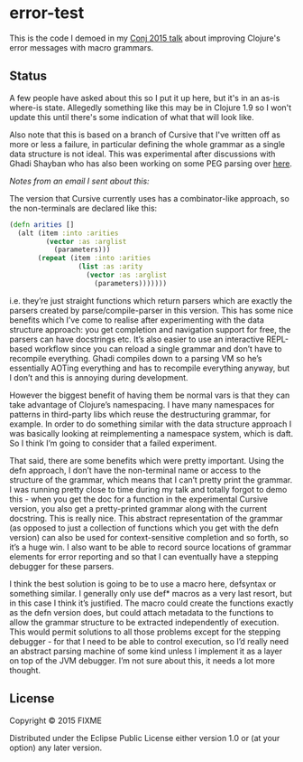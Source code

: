 # error-test

This is the code I demoed in my [Conj 2015 talk](https://www.youtube.com/watch?v=kt4haSH2xcs) about improving Clojure's error messages with macro grammars. 

## Status

A few people have asked about this so I put it up here, but it's in an as-is where-is state. Allegedly something like this may be in Clojure 1.9 so I won't update this until there's some indication of what that will look like.

Also note that this is based on a branch of Cursive that I've written off as more or less a failure, in particular defining the whole grammar as a single data structure is not ideal. This was experimental after discussions with Ghadi Shayban who has also been working on some PEG parsing over [here](https://github.com/ghadishayban/pex). 

*Notes from an email I sent about this:*

The version that Cursive currently uses has a combinator-like approach, so the non-terminals are declared like this:

```clojure
(defn arities []
  (alt (item :into :arities
         (vector :as :arglist
           (parameters)))
       (repeat (item :into :arities
                 (list :as :arity
                   (vector :as :arglist
                     (parameters)))))))
```

i.e. they’re just straight functions which return parsers which are exactly the parsers created by parse/compile-parser in this version. This has some nice benefits which I’ve come to realise after experimenting with the data structure approach: you get completion and navigation support for free, the parsers can have docstrings etc. It’s also easier to use an interactive REPL-based workflow since you can reload a single grammar and don’t have to recompile everything. Ghadi compiles down to a parsing VM so he’s essentially AOTing everything and has to recompile everything anyway, but I don’t and this is annoying during development.

However the biggest benefit of having them be normal vars is that they can take advantage of Clojure’s namespacing. I have many namespaces for patterns in third-party libs which reuse the destructuring grammar, for example. In order to do something similar with the data structure approach I was basically looking at reimplementing a namespace system, which is daft. So I think I’m going to consider that a failed experiment.

That said, there are some benefits which were pretty important. Using the defn approach, I don’t have the non-terminal name or access to the structure of the grammar, which means that I can’t pretty print the grammar. I was running pretty close to time during my talk and totally forgot to demo this - when you get the doc for a function in the experimental Cursive version, you also get a pretty-printed grammar along with the current docstring. This is really nice. This abstract representation of the grammar (as opposed to just a collection of functions which you get with the defn version) can also be used for context-sensitive completion and so forth, so it’s a huge win. I also want to be able to record source locations of grammar elements for error reporting and so that I can eventually have a stepping debugger for these parsers.

I think the best solution is going to be to use a macro here, defsyntax or something similar. I generally only use def* macros as a very last resort, but in this case I think it’s justified. The macro could create the functions exactly as the defn version does, but could attach metadata to the functions to allow the grammar structure to be extracted independently of execution. This would permit solutions to all those problems except for the stepping debugger - for that I need to be able to control execution, so I’d really need an abstract parsing machine of some kind unless I implement it as a layer on top of the JVM debugger. I’m not sure about this, it needs a lot more thought. 

## License

Copyright © 2015 FIXME

Distributed under the Eclipse Public License either version 1.0 or (at
your option) any later version.
